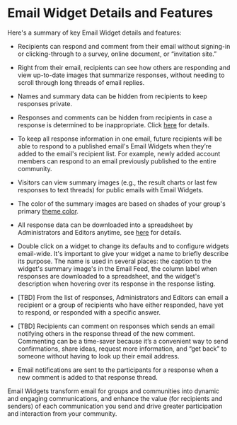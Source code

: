 # Email Widget Details and Features

<span id="gv-5widgets-6ewDetails"></span>
Here's a summary of key Email Widget details and features:

* Recipients can respond and comment from their email without
  signing-in or clicking-through to a survey, online document, or
  “invitation site.”

* Right from their email, recipients can see how others are responding
  and view up-to-date images that summarize responses, without needing
  to scroll through long threads of email replies.

* Names and summary data can be hidden from recipients to keep
  responses private.

* Responses and comments can be hidden from recipients in case a
  response is determined to be inappropriate. Click [here](https://www.groupvine.com/5-widgets/3-ewManage.md?gvdoc=1#gv-5widgets-3ewmanage-hide-unhide) for details.

* To keep all response information in one email, future recipients
  will be able to respond to a published email's Email Widgets when
  they’re added to the email's recipient list. For example, newly
  added account members can respond to an email previously published
  to the entire community.

* Visitors can view summary images (e.g., the result charts or last
  few responses to text threads) for public emails with Email Widgets.

* The color of the summary images are based on shades of your group's
  primary [theme color](https://www.groupvine.com/3-send/4-sendSettings.md?gvdoc=1#gv-2members-4sendsettings-theme-colors).

* All response data can be downloaded into a spreadsheet
  by Administrators and Editors anytime,
  see [here](/5-widgets/3-ewManage.md?gv-qargs=0#gv-5widgets-3ewmanage-download)
  for details.
  
* Double click on a widget to change its defaults and to configure
  widgets email-wide. It's important to give your widget a name to
  briefly describe its purpose. The name is used in several places:
  the caption to the widget's summary image's in the Email Feed, the
  column label when responses are downloaded to a spreadsheet, and the
  widget's description when hovering over its response in the response
  listing.


<span class="todo">

* [TBD] From the list of responses, Administrators and Editors can email a recipient or a group of recipients who have either responded, have yet to respond, or responded with a specific answer.

* [TBD] Recipients can comment on responses which sends an email notifying others in the response thread of the new comment.  Commenting can be a time-saver
because it’s a convenient way to send confirmations, share ideas, request more information, and “get back” to someone without having to look up their email address.
  
* Email notifications are sent to the participants for a response when
  a new comment is added to that response thread.

Email Widgets transform email for groups and communities into dynamic and engaging communications, and enhance the value (for recipients and senders) of each communication you send and drive greater participation and interaction from your community.


</span> <!--todo -->

